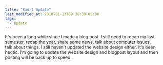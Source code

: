 ```yaml
---
title: "Short Update"
last_modified_at: 2018-01-13T09:30:30-05:00
tags:
  - Update
---
```


It's been a long while since I made a blog post. I still need to recap my last semester, recap the year, share some news, talk about computer issues, 
talk about things. I still haven't updated the website design either. It's been hectic. I'm going to update the website design and blogpost layout and 
then posting will be back up to speed. 
